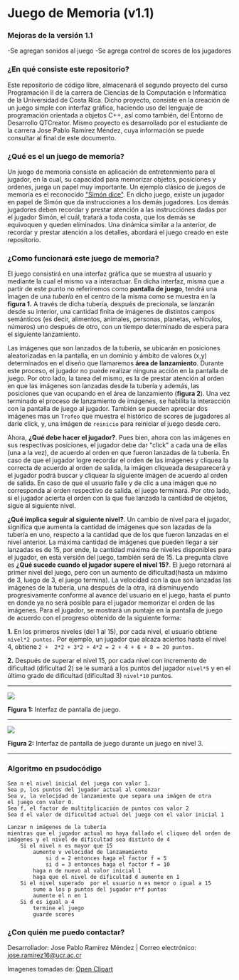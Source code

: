 # Juego de Memoria (v1.1)
### Mejoras de la versión 1.1
-Se agregan sonidos al juego
-Se agrega control de scores de los jugadores


### ¿En qué consiste este repositorio?
Este repositorio de código libre, almacenará el segundo proyecto del curso Programación II de la carrera de Ciencias de la Computación e Informática de la Universidad de Costa Rica. Dicho proyecto, consiste en la creación de un juego simple con interfaz gráfica, haciendo uso del lenguaje de programación orientada a objetos C++, así como también, del Entorno de Desarrollo QTCreator. Mismo proyecto es desarrollado por el estudiante de la carrera Jose Pablo Ramírez Méndez, cuya información se puede consultar al final de este documento.

### ¿Qué es el un juego de memoria? 
Un juego de memoria consiste en aplicación de entretenmiento para el jugador, en la cual, su capacidad para memorizar objetos, posiciones y ordenes, juega un papel muy importante. Un ejemplo clásico de juegos de memoria es el reconocido ["Simón dice"](https://es.wikipedia.org/wiki/Sim%C3%B3n_dice). En dicho juego, existe un jugador en papel de Simón que da instrucciones a los demás jugadores. Los demás jugadores deben recordar y prestar atención a las instrucciónes dadas por el jugador Simón, el cuál, tratará a toda costa, que los demás se equivoquen y queden eliminados. Una dinámica similar a la anterior, de recordar y prestar atención a los detalles, abordará el juego creado en este repositorio.

### ¿Como funcionará este juego de memoria?
El juego consistirá en una interfaz gráfica que se muestra al usuario y mediante la cual el mismo va a interactuar. En dicha interfaz, misma que a partir de este punto no referiremos como **pantalla de juego**, tendrá una imagen de una *tubería* en el centro de la misma como se muestra en la **figura 1.** A través de dicha tubería, después de precionala, se lanzarán desde su interior, una cantidad finita de imágenes de distintos campos semánticos (es decir, alimentos, animales, personas, planetas, vehículos, números) uno después de otro, con un tiempo determinado de espera para el siguiente lanzamiento.

Las imágenes que son lanzados de la tubería, se ubicarán en posiciones aleatorizadas en la pantalla, en un dominio y ámbito de valores (x,y) determinados en el diseño que llamaremos **área de lanzamiento**. Durante este proceso, el jugador no puede realizar ninguna acción en la pantalla de juego. Por otro lado, la tarea del mismo, es la de prestar atención al orden en que las imágenes son lanzadas desde la tubería y además, las posiciones que van ocupando en el área de lanzamiento (**figura 2**). Una vez terminado el proceso de lanzamiento de imágenes, se habilita la interacción con la pantalla de juego al jugador. También se pueden apreciar dos imágenes mas un `Trofeo` que muestra el histórico de scores de jugadores al darle click, y, una imágen de `reinicio` para reiniciar el juego desde cero.

Ahora, **¿Qué debe hacer el jugador?**. Pues bien, ahora con las imágenes en sus respectivas posiciones, el jugador debe dar "click" a cada una de ellas (una a la vez), de acuerdo al orden en que fueron lanzadas de la tubería. En caso de que el jugador logre recordar el orden de las imágenes y cliquea la correcta de acuerdo al orden de salida, la imágen cliqueada desaparecerá y el jugador podrá buscar y cliquear la siguiente imágen de acuerdo al orden de salida. En caso de que el usuario falle y de clic a una imágen que no corresponda al orden respectivo de salida, el juego terminará. Por otro lado, si el jugador acierta el orden con la que fue lanzada la cantidad de objetos, sigue al siguiente nivel.

**¿Qué implica seguir al siguiente nivel?**. Un cambio de nivel para el jugador, significa que aumenta la cantidad de imágenes que son lazadas de la tubería en uno, respecto a la cantidad que de los que fueron lanzadas en el nivel anterior. La máxima cantidad de imágenes que pueden llegar a ser lanzadas es de 15, por ende, la cantidad máxima de niveles disponibles para el jugador, en esta versión del juego, también será de 15. La pregunta clave es **¿Qué sucede cuando el jugador supere el nivel 15?**. El juego retornará al primer nivel del juego, pero con un aumento de dificultad(hasta un máximo de 3, luego de 3, el juego termina). La velocidad con la que son lanzadas las imágenes de la tubería, una después de la otra, irá disminuyendo progresivamente conforme al avance del usuario en el juego, hasta el punto en donde ya no será posible para el jugador memorizar el orden de las imágenes. Para el jugador, se mostrará un puntaje en la pantalla de juego de acuerdo con el progreso obtenido de la siguiente forma:

**1.** En los primeros niveles (del 1 al 15), por cada nivel, el usuario obtiene `nivel*2 puntos.` Por ejemplo, un jugador que alcaza aciertos hasta el nivel 4, obtiene `2 +  2*2 + 3*2 + 4*2 = 2 + 4 + 6 + 8 = 20 puntos.` 

**2.** Después de superar el nivel 15, por cada nivel con incremento de dificultad (dificultad 2) se le sumará a los puntos del jugador `nivel*5` y en el último grado de dificultad (dificultad 3) `nivel*10` puntos.

---
![](https://i.imgur.com/0QY5C2R.png)


**Figura 1:** Interfaz de pantalla de juego.

---
![](https://i.imgur.com/j7WAnTt.png)


**Figura 2:** Interfaz de pantalla de juego durante un juego en nivel 3.

---

### Algoritmo en psudocódigo

    Sea n el nivel inicial del juego con valor 1.
    Sea p, los puntos del jugador actual al comenzar 
    Sea v, la velocidad de lanzamiento que separa una imágen de otra
    el juego con valor 0.
    Sea f, el factor de multitplicación de puntos con valor 2
    Sea d el valor de dificultad actual del juego con el valor inicial 1
    
    Lanzar n imágenes de la tubería
    mientras que el jugador actual no haya fallado el cliqueo del orden de imágenes y el nivel de dificultad sea distinto de 4
        Si el nivel n es mayor que 15
            aumente v velocidad de lanzamamiento
                si d = 2 entonces haga el factor f = 5
                si d = 3 entonces haga el factor f = 10
            haga n de nuevo al valor inicial 1
            haga que el nivel de dificultad d aumente en 1
        Si el nivel superado  por el usuario n es menor o igual a 15
            sume a los p puntos del jugador n*f puntos
            aumente el n en 1
        Si d es igual a 4
            termine el juego
            guarde scores
            
### ¿Con quién me puedo contactar?
Desarrollador: Jose Pablo Ramírez Méndez | Correo electrónico: jose.ramirez16@ucr.ac.cr

Imagenes tomadas de: [Open Clipart](https://openclipart.org/)
